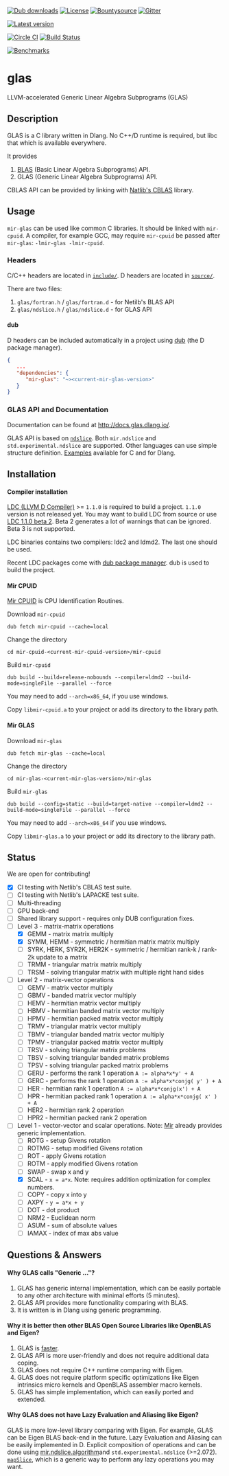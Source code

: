 [![Dub downloads](https://img.shields.io/dub/dt/mir-glas.svg)](http://code.dlang.org/packages/mir-glas)
[![License](https://img.shields.io/dub/l/mir-glas.svg)](http://code.dlang.org/packages/mir-glas)
[![Bountysource](https://www.bountysource.com/badge/team?team_id=145399&style=bounties_received)](https://www.bountysource.com/teams/libmir)
[![Gitter](https://img.shields.io/gitter/room/libmir/public.svg)](https://gitter.im/libmir/public)

[![Latest version](https://img.shields.io/dub/v/mir-glas.svg)](http://code.dlang.org/packages/mir-glas)

[![Circle CI](https://circleci.com/gh/libmir/mir-glas.svg?style=svg)](https://circleci.com/gh/libmir/mir-glas)
[![Build Status](https://travis-ci.org/libmir/mir-glas.svg?branch=master)](https://travis-ci.org/libmir/mir-glas)

[![Benchmarks](http://blog.mir.dlang.io/images/bench_csingle.svg)](http://blog.mir.dlang.io/glas/benchmark/openblas/2016/09/23/glas-gemm-benchmark.html)

# glas
LLVM-accelerated Generic Linear Algebra Subprograms (GLAS)

## Description
GLAS is a C library written in Dlang. No C++/D runtime is required, but libc that which is available everywhere.

It provides

 1. [BLAS](http://netlib.org/blas/) (Basic Linear Algebra Subprograms) API.
 2. GLAS (Generic Linear Algebra Subprograms) API.

CBLAS API can be provided by linking with [Natlib's CBLAS](http://netlib.org/blas/#_cblas) library.


## Usage

`mir-glas` can be used like common C libraries. It should be linked with `mir-cpuid`.
A compiler, for example GCC, may require `mir-cpuid` be passed after `mir-glas`: `-lmir-glas -lmir-cpuid`.


### Headers

C/C++ headers are located in [`include/`](include/).
D headers are located in [`source/`](source/).

There are two files:

 1. `glas/fortran.h` / `glas/fortran.d` - for Netilb's BLAS API
 2. `glas/ndslice.h` / `glas/ndslice.d` - for GLAS API

#### dub
D headers can be included automatically in a project using [dub](http://code.dlang.org/) (the D package manager).
```json
{
   ...
   "dependencies": {
      "mir-glas": "~><current-mir-glas-version>"
   }
}
```

### GLAS API and Documentation

Documentation can be found at http://docs.glas.dlang.io/.

GLAS API is based on [`ndslice`](http://dlang.org/phobos/std_experimental_ndslice.html).
Both `mir.ndslice` and `std.experimental.ndslice` are supported.
Other languages can use simple structure definition.
[Examples](examples/) available for C and for Dlang.

## Installation

#### Compiler installation

[LDC (LLVM D Compiler)](https://github.com/ldc-developers/ldc) >= `1.1.0` is required to build a project.
`1.1.0` version is not released yet.
You may want to build LDC from source or use [LDC 1.1.0 beta 2](https://github.com/ldc-developers/ldc/releases/tag/v1.1.0-beta2).
Beta 2 generates a lot of warnings that can be ignored. Beta 3 is not supported.

LDC binaries contains two compilers: ldc2 and ldmd2. The last one should be used.

Recent LDC packages come with [dub package manager](http://code.dlang.org/docs/commandline).
dub is used to build the project.

#### Mir CPUID
[Mir CPUID](https://github.com/libmir/mir-cpuid) is CPU Identification Routines.

Download `mir-cpuid`
```shell
dub fetch mir-cpuid --cache=local
```

Change the directory
```shell
cd mir-cpuid-<current-mir-cpuid-version>/mir-cpuid
```

Build `mir-cpuid`
```shell
dub build --build=release-nobounds --compiler=ldmd2 --build-mode=singleFile --parallel --force
```
You may need to add `--arch=x86_64`, if you use windows.

Copy `libmir-cpuid.a` to your project or add its directory to the library path.

#### Mir GLAS

Download `mir-glas`
```shell
dub fetch mir-glas --cache=local
```

Change the directory
```shell
cd mir-glas-<current-mir-glas-version>/mir-glas
```

Build `mir-glas`
```shell
dub build --config=static --build=target-native --compiler=ldmd2 --build-mode=singleFile --parallel --force
```
You may need to add `--arch=x86_64` if you use windows.

Copy `libmir-glas.a` to your project or add its directory to the library path.

## Status

We are open for contributing!

 - [x] CI testing with Netlib's CBLAS test suite.
 - [ ] CI testing with Netlib's LAPACKE test suite.
 - [ ] Multi-threading
 - [ ] GPU back-end
 - [ ] Shared library support - requires only DUB configuration fixes.
 - [ ] Level 3 - matrix-matrix operations
   - [x] GEMM - matrix matrix multiply
   - [x] SYMM, HEMM - symmetric / hermitian matrix matrix multiply
   - [ ] SYRK, HERK, SYR2K, HER2K - symmetric / hermitian rank-k / rank-2k update to a matrix
   - [ ] TRMM - triangular matrix matrix multiply
   - [ ] TRSM - solving triangular matrix with multiple right hand sides
 - [ ] Level 2 - matrix-vector operations
   - [ ] GEMV - matrix vector multiply
   - [ ] GBMV - banded matrix vector multiply
   - [ ] HEMV - hermitian matrix vector multiply
   - [ ] HBMV - hermitian banded matrix vector multiply
   - [ ] HPMV - hermitian packed matrix vector multiply
   - [ ] TRMV - triangular matrix vector multiply
   - [ ] TBMV - triangular banded matrix vector multiply
   - [ ] TPMV - triangular packed matrix vector multiply
   - [ ] TRSV - solving triangular matrix problems
   - [ ] TBSV - solving triangular banded matrix problems
   - [ ] TPSV - solving triangular packed matrix problems
   - [ ] GERU - performs the rank 1 operation `A := alpha*x*y' + A`
   - [ ] GERC - performs the rank 1 operation `A := alpha*x*conjg( y' ) + A`
   - [ ] HER - hermitian rank 1 operation `A := alpha*x*conjg(x') + A`
   - [ ] HPR - hermitian packed rank 1 operation `A := alpha*x*conjg( x' ) + A`
   - [ ] HER2 - hermitian rank 2 operation
   - [ ] HPR2 - hermitian packed rank 2 operation
 - [ ] Level 1 - vector-vector and scalar operations. Note: [Mir](https://github.com/libmir/mir) already provides generic implementation.
   - [ ] ROTG - setup Givens rotation
   - [ ] ROTMG - setup modified Givens rotation
   - [ ] ROT - apply Givens rotation
   - [ ] ROTM - apply modified Givens rotation
   - [ ] SWAP - swap x and y
   - [x] SCAL - `x = a*x`. Note: requires addition optimization for complex numbers.
   - [ ] COPY - copy x into y
   - [ ] AXPY - `y = a*x + y`
   - [ ] DOT - dot product
   - [ ] NRM2 - Euclidean norm
   - [ ] ASUM - sum of absolute values
   - [ ] IAMAX - index of max abs value

## Questions & Answers

#### Why GLAS calls "Generic ..."?

 1. GLAS has generic internal implementation, which can be easily portable to any other architecture with minimal efforts (5 minutes).
 2. GLAS API provides more functionality comparing with BLAS.
 3. It is written is in Dlang using generic programming.

#### Why it is better then other BLAS Open Source Libraries like OpenBLAS and Eigen?

 1. GLAS is [faster](http://blog.mir.dlang.io/glas/benchmark/openblas/2016/09/23/glas-gemm-benchmark.html).
 2. GLAS API is more user-friendly and does not require additional data coping.
 3. GLAS does not require C++ runtime comparing with Eigen.
 4. GLAS does not require platform specific optimizations like Eigen intrinsics micro kernels and OpenBLAS assembler macro kernels.
 5. GLAS has simple implementation, which can easily ported and extended.

#### Why GLAS does not have Lazy Evaluation and Aliasing like Eigen?

GLAS is more low-level library comparing with Eigen. For example, GLAS can be Eigen BLAS back-end in the future.
Lazy Evaluation and Aliasing can be easily implemented in D.
Explicit composition of operations and can be done using [mir.ndslice.algorithm](http://docs.mir.dlang.io/latest/mir_ndslice_algorithm.html#mapSlice)and `std.experimental.ndslice` (>=2.072). [`mapSlice`](http://dlang.org/phobos-prerelease/std_experimental_ndslice_selection.html#.mapSlice), which is a generic way to perform any lazy operations you may want.